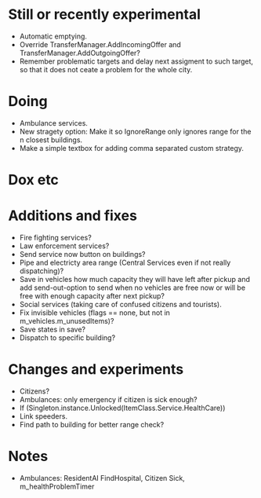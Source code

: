 # Still or recently experimental
- Automatic emptying.
- Override TransferManager.AddIncomingOffer and TransferManager.AddOutgoingOffer?
- Remember problematic targets and delay next assigment to such target, so that it does not ceate a problem for the whole city.

# Doing
- Ambulance services.
- New stragety option: Make it so IgnoreRange only ignores range for the n closest buildings.
- Make a simple textbox for adding comma separated custom strategy.

# Dox etc

# Additions and fixes

- Fire fighting services?
- Law enforcement services?
- Send service now button on buildings?
- Pipe and electricty area range (Central Services even if not really dispatching)?
- Save in vehicles how much capacity they will have left after pickup and add send-out-option to send when no vehicles are free now or will be free with enough capacity after next pickup?
- Social services (taking care of confused citizens and tourists).
- Fix invisible vehicles (flags == none, but not in m_vehicles.m_unusedItems)?
- Save states in save?
- Dispatch to specific building?

# Changes and experiments

- Citizens?
- Ambulances: only emergency if citizen is sick enough?
- If (Singleton<UnlockManager>.instance.Unlocked(ItemClass.Service.HealthCare))
- Link speeders.
- Find path to building for better range check?

# Notes

- Ambulances: ResidentAI FindHospital, Citizen Sick, m_healthProblemTimer
